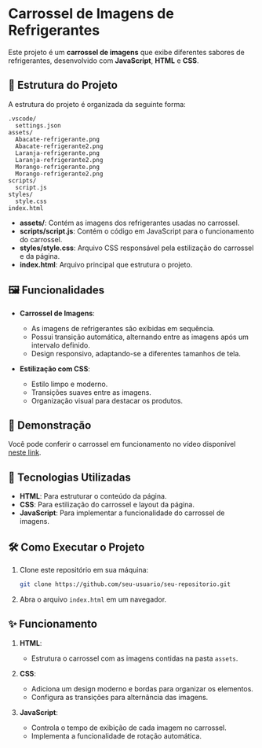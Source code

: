 # Carrossel de Imagens de Refrigerantes

Este projeto é um **carrossel de imagens** que exibe diferentes sabores de refrigerantes, desenvolvido com **JavaScript**, **HTML** e **CSS**.

## 📂 Estrutura do Projeto

A estrutura do projeto é organizada da seguinte forma:

```
.vscode/
  settings.json
assets/
  Abacate-refrigerante.png
  Abacate-refrigerante2.png
  Laranja-refrigerante.png
  Laranja-refrigerante2.png
  Morango-refrigerante.png
  Morango-refrigerante2.png
scripts/
  script.js
styles/
  style.css
index.html
```

- **assets/**: Contém as imagens dos refrigerantes usadas no carrossel.
- **scripts/script.js**: Contém o código em JavaScript para o funcionamento do carrossel.
- **styles/style.css**: Arquivo CSS responsável pela estilização do carrossel e da página.
- **index.html**: Arquivo principal que estrutura o projeto.

## 🖼️ Funcionalidades

- **Carrossel de Imagens**:
  - As imagens de refrigerantes são exibidas em sequência.
  - Possui transição automática, alternando entre as imagens após um intervalo definido.
  - Design responsivo, adaptando-se a diferentes tamanhos de tela.

- **Estilização com CSS**:
  - Estilo limpo e moderno.
  - Transições suaves entre as imagens.
  - Organização visual para destacar os produtos.

## 🎥 Demonstração

Você pode conferir o carrossel em funcionamento no vídeo disponível [neste link](https://drive.google.com/file/d/1yvlDUIKXYRoHYyryhZGI50aLe3cESvIn/view?usp=sharing).

## 🚀 Tecnologias Utilizadas

- **HTML**: Para estruturar o conteúdo da página.
- **CSS**: Para estilização do carrossel e layout da página.
- **JavaScript**: Para implementar a funcionalidade do carrossel de imagens.

## 🛠️ Como Executar o Projeto

1. Clone este repositório em sua máquina:
   ```bash
   git clone https://github.com/seu-usuario/seu-repositorio.git
   ```

2. Abra o arquivo `index.html` em um navegador.

## ✨ Funcionamento

1. **HTML**:
   - Estrutura o carrossel com as imagens contidas na pasta `assets`.

2. **CSS**:
   - Adiciona um design moderno e bordas para organizar os elementos.
   - Configura as transições para alternância das imagens.

3. **JavaScript**:
   - Controla o tempo de exibição de cada imagem no carrossel.
   - Implementa a funcionalidade de rotação automática.

